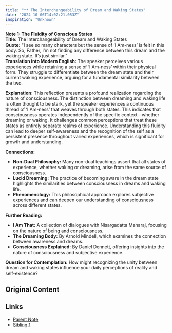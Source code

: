 ```yaml
---
title: "** The Interchangeability of Dream and Waking States"
date: "2024-10-06T14:02:21.053Z"
inspiration: "Unknown"
---
```



**Note 1: The Fluidity of Conscious States**  
**Title:** The Interchangeability of Dream and Waking States  
**Quote:** "I see so many characters but the sense of ‘I Am-ness’ is felt in this body. So, Father, I’m not finding any difference between this dream and the waking state. It’s just similar."  
**Translation into Modern English:** The speaker perceives various experiences while retaining a sense of ‘I Am-ness’ within their physical form. They struggle to differentiate between the dream state and their current waking experience, arguing for a fundamental similarity between the two.  

**Explanation:** This reflection presents a profound realization regarding the nature of consciousness. The distinction between dreaming and waking life is often thought to be stark, yet the speaker experiences a continuous thread of ‘I Am-ness’ that weaves through both states. This indicates that consciousness operates independently of the specific context—whether dreaming or waking. It challenges common perceptions that treat these states as entirely separate realms of experience. Understanding this fluidity can lead to deeper self-awareness and the recognition of the self as a persistent presence throughout varied experiences, which is significant for growth and understanding.

**Connections:**  
- **Non-Dual Philosophy:** Many non-dual teachings assert that all states of experience, whether waking or dreaming, arise from the same source of consciousness.  
- **Lucid Dreaming:** The practice of becoming aware in the dream state highlights the similarities between consciousness in dreams and waking life.  
- **Phenomenology:** This philosophical approach explores subjective experiences and can deepen our understanding of consciousness across different states.  

**Further Reading:**  
- **I Am That:** A collection of dialogues with Nisargadatta Maharaj, focusing on the nature of being and consciousness.  
- **The Dreaming Body:** By Arnold Mindell, which examines the connection between awareness and dreams.  
- **Consciousness Explained:** By Daniel Dennett, offering insights into the nature of consciousness and subjective experience.  

**Question for Contemplation:** How might recognizing the unity between dream and waking states influence your daily perceptions of reality and self-existence?

## Original Content



## Links

- [Parent Note](/parent-note.md)
- [Sibling 1](/zettel1.md)
